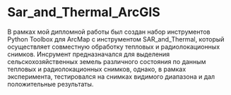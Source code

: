 # Sar_and_Thermal_ArcGIS
В рамках мой дипломной работы был создан набор инструментов Python Toolbox для ArcMap с инструментом SAR_and_Thermal, который осуществляет совместную обработку тепловых и радиолокационных 
снимков. Инсрумент предназначался для выделения сельскохозяйственных земель различного состояния по данным тепловых и радиолокационных снимков, однако, в рамках эксперимента, тестировался на снимках видимого диапазона и дал положительные результаты. 

